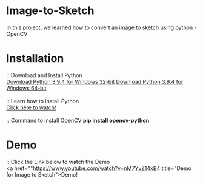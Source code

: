 # Image-to-Sketch
In this project, we learned how to convert an image to sketch using python - OpenCV

# Installation
:: Download and Install Python </br>
<a href="https://www.python.org/ftp/python/3.9.4/python-3.9.4.exe" title="Python 3.9.4 for Windows 32-bit">Download Python 3.9.4 for Windows 32-bit</a>
<a href="https://www.python.org/ftp/python/3.9.4/python-3.9.4-amd64.exe" title="Python 3.9.4 for Windows 64-bit">Download Python 3.9.4 for Windows 64-bit</a></br></br>
:: Learn how to install Python </br>
<a href="https://www.youtube.com/watch?v=XoF1Z3XC1-c" title="Python Installation">Click here to watch!</a></br></br>
:: Command to install OpenCV
<strong>pip install opencv-python</strong>

# Demo
:: Click the Link below to watch the Demo </br>
<a href=""https://www.youtube.com/watch?v=nM7YvZ14xB4 title="Demo for Image to Sketch">Demo!</a>